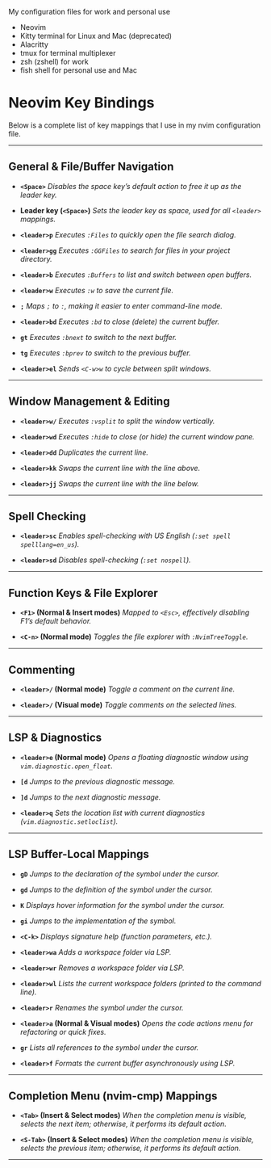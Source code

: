 My configuration files for work and personal use

- Neovim
- Kitty terminal for Linux and Mac (deprecated)
- Alacritty
- tmux for terminal multiplexer
- zsh (zshell) for work
- fish shell for personal use and Mac

# Neovim Key Bindings

Below is a complete list of key mappings that I use in my nvim configuration file.

---

## General & File/Buffer Navigation

- **`<Space>`**
  *Disables the space key’s default action to free it up as the leader key.*

- **Leader key (`<Space>`)**
  *Sets the leader key as space, used for all `<leader>` mappings.*

- **`<leader>p`**
  *Executes `:Files` to quickly open the file search dialog.*

- **`<leader>gg`**
  *Executes `:GGFiles` to search for files in your project directory.*

- **`<leader>b`**
  *Executes `:Buffers` to list and switch between open buffers.*

- **`<leader>w`**
  *Executes `:w` to save the current file.*

- **`;`**
  *Maps `;` to `:`, making it easier to enter command-line mode.*

- **`<leader>bd`**
  *Executes `:bd` to close (delete) the current buffer.*

- **`gt`**
  *Executes `:bnext` to switch to the next buffer.*

- **`tg`**
  *Executes `:bprev` to switch to the previous buffer.*

- **`<leader>el`**
  *Sends `<C-w>w` to cycle between split windows.*

---

## Window Management & Editing

- **`<leader>w/`**
  *Executes `:vsplit` to split the window vertically.*

- **`<leader>wd`**
  *Executes `:hide` to close (or hide) the current window pane.*

- **`<leader>dd`**
  *Duplicates the current line.*

- **`<leader>kk`**
  *Swaps the current line with the line above.*

- **`<leader>jj`**
  *Swaps the current line with the line below.*

---

## Spell Checking

- **`<leader>sc`**
  *Enables spell-checking with US English (`:set spell spelllang=en_us`).*

- **`<leader>sd`**
  *Disables spell-checking (`:set nospell`).*

---

## Function Keys & File Explorer

- **`<F1>` (Normal & Insert modes)**
  *Mapped to `<Esc>`, effectively disabling F1’s default behavior.*

- **`<C-n>` (Normal mode)** 
  *Toggles the file explorer with `:NvimTreeToggle`.*

---

## Commenting

- **`<leader>/` (Normal mode)** 
  *Toggle a comment on the current line.*

- **`<leader>/` (Visual mode)** 
  *Toggle comments on the selected lines.*


---

## LSP & Diagnostics

- **`<leader>e` (Normal mode)** 
  *Opens a floating diagnostic window using `vim.diagnostic.open_float`.*

- **`[d`**
  *Jumps to the previous diagnostic message.*

- **`]d`**
  *Jumps to the next diagnostic message.*

- **`<leader>q`**
  *Sets the location list with current diagnostics (`vim.diagnostic.setloclist`).*

---

## LSP Buffer-Local Mappings

- **`gD`**
  *Jumps to the declaration of the symbol under the cursor.*

- **`gd`**
  *Jumps to the definition of the symbol under the cursor.*

- **`K`**
  *Displays hover information for the symbol under the cursor.*

- **`gi`**
  *Jumps to the implementation of the symbol.*

- **`<C-k>`**
  *Displays signature help (function parameters, etc.).*

- **`<leader>wa`**
  *Adds a workspace folder via LSP.*

- **`<leader>wr`**
  *Removes a workspace folder via LSP.*

- **`<leader>wl`**
  *Lists the current workspace folders (printed to the command line).*

- **`<leader>r`**
  *Renames the symbol under the cursor.*

- **`<leader>a` (Normal & Visual modes)**
  *Opens the code actions menu for refactoring or quick fixes.*

- **`gr`**
  *Lists all references to the symbol under the cursor.*

- **`<leader>f`**
  *Formats the current buffer asynchronously using LSP.*

---

## Completion Menu (nvim-cmp) Mappings

- **`<Tab>` (Insert & Select modes)**
  *When the completion menu is visible, selects the next item; otherwise, it performs its default action.*

- **`<S-Tab>` (Insert & Select modes)** 
  *When the completion menu is visible, selects the previous item; otherwise, it performs its default action.*

---
